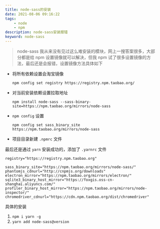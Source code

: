 ```yaml
---
title: node-sass的安装
date: 2021-08-06 09:16:22
tags:
    - node
    - npm
description: node-sass安装报错
keyword: node-sass
---
```


> node-sass 我从来没有见过这么难安装的模块，网上一搜答案很多，大部分都是给 npm 设置镜像就可以解决，但我 npm 试了很多设置镜像的方法，最后还是会报错，设置镜像方法具体如下
<!--more-->
- 将所有依赖设置会淘宝镜像

  `npm config set registry https://registry.npm.taobao.org/`

- 对当前安装依赖设置拉取地址

  `npm install node-sass --sass-binary-site=https://npm.taobao.org/mirrors/node-sass`

- `npm config` 设置

  `npm config set sass_binary_site https://npm.taobao.org/mirrors/node-sass`

- 项目目录新建 `.npmrc` 文件

最后还是通过 `yarn` 安装成功的，添加了 `.yarnrc` 文件

```
registry="https://registry.npm.taobao.org"

sass_binary_site="https://npm.taobao.org/mirrors/node-sass/"
phantomjs_cdnurl="http://cnpmjs.org/downloads"
electron_mirror="https://npm.taobao.org/mirrors/electron/"
sqlite3_binary_host_mirror="https://foxgis.oss-cn-shanghai.aliyuncs.com/"
profiler_binary_host_mirror="https://npm.taobao.org/mirrors/node-inspector/"
chromedriver_cdnurl="https://cdn.npm.taobao.org/dist/chromedriver"

```

具体的安装

1. `npm i yarn -g`
2. `yarn add node-sass@version`